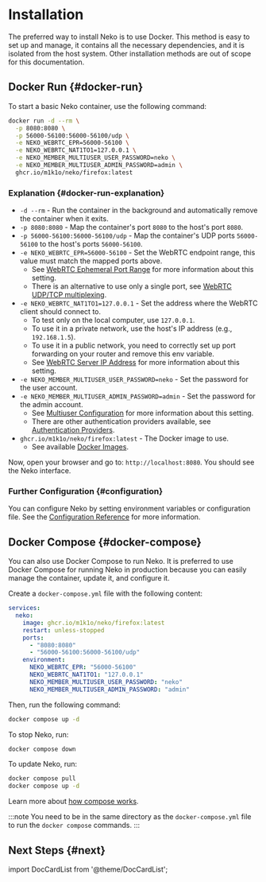 # Installation

The preferred way to install Neko is to use Docker. This method is easy to set up and manage, it contains all the necessary dependencies, and it is isolated from the host system. Other installation methods are out of scope for this documentation.

## Docker Run {#docker-run}

To start a basic Neko container, use the following command:

```sh
docker run -d --rm \
  -p 8080:8080 \
  -p 56000-56100:56000-56100/udp \
  -e NEKO_WEBRTC_EPR=56000-56100 \
  -e NEKO_WEBRTC_NAT1TO1=127.0.0.1 \
  -e NEKO_MEMBER_MULTIUSER_USER_PASSWORD=neko \
  -e NEKO_MEMBER_MULTIUSER_ADMIN_PASSWORD=admin \
  ghcr.io/m1k1o/neko/firefox:latest
```

### Explanation {#docker-run-explanation}

- `-d --rm` - Run the container in the background and automatically remove the container when it exits.
- `-p 8080:8080` - Map the container's port `8080` to the host's port `8080`.
- `-p 56000-56100:56000-56100/udp` - Map the container's UDP ports `56000-56100` to the host's ports `56000-56100`.
- `-e NEKO_WEBRTC_EPR=56000-56100` - Set the WebRTC endpoint range, this value must match the mapped ports above.
  - See [WebRTC Ephemeral Port Range](/docs/v3/configuration/webrtc#epr) for more information about this setting.
  - There is an alternative to use only a single port, see [WebRTC UDP/TCP multiplexing](/docs/v3/configuration/webrtc#mux).
- `-e NEKO_WEBRTC_NAT1TO1=127.0.0.1` - Set the address where the WebRTC client should connect to.
  - To test only on the local computer, use `127.0.0.1`.
  - To use it in a private network, use the host's IP address (e.g., `192.168.1.5`).
  - To use it in a public network, you need to correctly set up port forwarding on your router and remove this env variable.
  - See [WebRTC Server IP Address](/docs/v3/configuration/webrtc#ip) for more information about this setting.
- `-e NEKO_MEMBER_MULTIUSER_USER_PASSWORD=neko` - Set the password for the user account.
- `-e NEKO_MEMBER_MULTIUSER_ADMIN_PASSWORD=admin` - Set the password for the admin account.
  - See [Multiuser Configuration](/docs/v3/configuration/authentication#member.multiuser) for more information about this setting.
  - There are other authentication providers available, see [Authentication Providers](/docs/v3/configuration/authentication#member).
- `ghcr.io/m1k1o/neko/firefox:latest` - The Docker image to use.
  - See available [Docker Images](/docs/v3/installation/docker-images).

Now, open your browser and go to: `http://localhost:8080`. You should see the Neko interface.

### Further Configuration {#configuration}

You can configure Neko by setting environment variables or configuration file. See the [Configuration Reference](/docs/v3/configuration) for more information.

## Docker Compose {#docker-compose}

You can also use Docker Compose to run Neko. It is preferred to use Docker Compose for running Neko in production because you can easily manage the container, update it, and configure it.

Create a `docker-compose.yml` file with the following content:

```yaml title="docker-compose.yaml"
services:
  neko:
    image: ghcr.io/m1k1o/neko/firefox:latest
    restart: unless-stopped
    ports:
      - "8080:8080"
      - "56000-56100:56000-56100/udp"
    environment:
      NEKO_WEBRTC_EPR: "56000-56100"
      NEKO_WEBRTC_NAT1TO1: "127.0.0.1"
      NEKO_MEMBER_MULTIUSER_USER_PASSWORD: "neko"
      NEKO_MEMBER_MULTIUSER_ADMIN_PASSWORD: "admin"
```

Then, run the following command:

```sh
docker compose up -d
```

To stop Neko, run:

```sh
docker compose down
```

To update Neko, run:

```sh
docker compose pull
docker compose up -d
```

Learn more about [how compose works](https://docs.docker.com/compose/intro/compose-application-model/).

:::note
You need to be in the same directory as the `docker-compose.yml` file to run the `docker compose` commands.
:::

## Next Steps {#next}

import DocCardList from '@theme/DocCardList';

<DocCardList />
